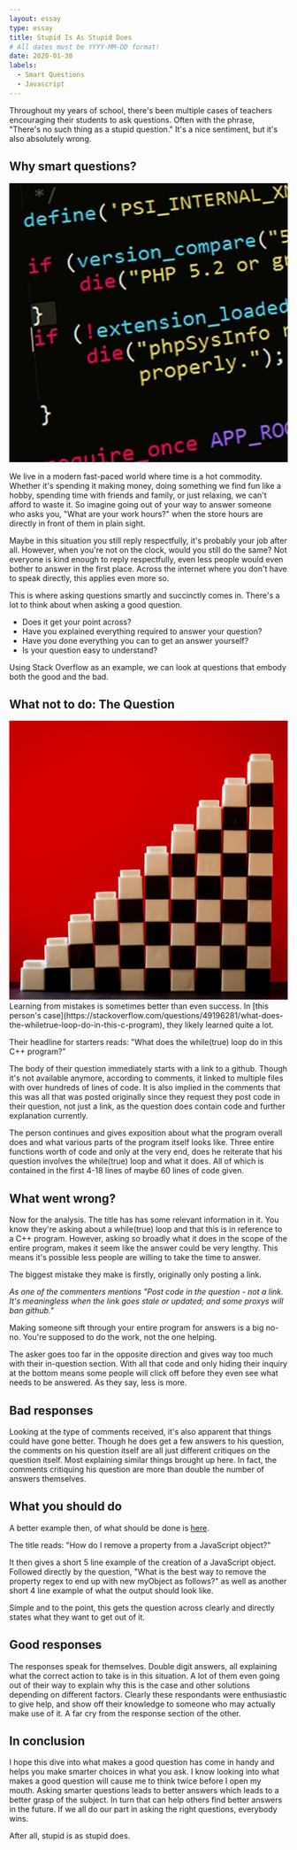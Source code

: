 ```yaml
---
layout: essay
type: essay
title: Stupid Is As Stupid Does
# All dates must be YYYY-MM-DD format!
date: 2020-01-30
labels:
  - Smart Questions
  - Javascript
---
```


Throughout my years of school, there's been multiple cases of teachers encouraging their students to ask questions. Often with the phrase, "There's no such thing as a stupid question." It's a nice sentiment, but it's also absolutely wrong.

## Why smart questions?

<img class="ui tiny left circular floated image" src="../images/genericcode.jpg">

We live in a modern fast-paced world where time is a hot commodity. Whether it's spending it making money, doing something we find fun like a hobby, spending time with friends and family, or just relaxing, we can't afford to waste it. So imagine going out of your way to answer someone who asks you, "What are your work hours?" when the store hours are directly in front of them in plain sight.

Maybe in this situation you still reply respectfully, it's probably your job after all. However, when you're not on the clock, would you still do the same? Not everyone is kind enough to reply respectfully, even less people would even bother to answer in the first place. Across the internet where you don't have to speak directly, this applies even more so.

This is where asking questions smartly and succinctly comes in. There's a lot to think about when asking a good question.

* Does it get your point across?
* Have you explained everything required to answer your question?
* Have you done everything you can to get an answer yourself? 
* Is your question easy to understand?

Using Stack Overflow as an example, we can look at questions that embody both the good and the bad.

## What not to do: The Question

<img class="ui tiny left circular floated image" src="../images/checkerblock.jpg">
Learning from mistakes is sometimes better than even success. In [this person's case](https://stackoverflow.com/questions/49196281/what-does-the-whiletrue-loop-do-in-this-c-program), they likely learned quite a lot.

Their headline for starters reads: "What does the while(true) loop do in this C++ program?"

The body of their question immediately starts with a link to a github. Though it's not available anymore, according to comments, it linked to multiple files with over hundreds of lines of code. It is also implied in the comments that this was all that was posted originally since they request they post code in their question, not just a link, as the question does contain code and further explanation currently.

The person continues and gives exposition about what the program overall does and what various parts of the program itself looks like. Three entire functions worth of code and only at the very end, does he reiterate that his question involves the while(true) loop and what it does. All of which is contained in the first 4-18  lines of maybe 60 lines of code given.

## What went wrong?

Now for the analysis. The title has has some relevant information in it. You know they're asking about a while(true) loop and that this is in reference to a C++ program. However, asking so broadly what it does in the scope of the entire program, makes it seem like the answer could be very lengthy. This means it's possible less people are willing to take the time to answer.

The biggest mistake they make is firstly, originally only posting a link.

*As one of the commenters mentions "Post code in the question - not a link. It's meaningless when the link goes stale or updated; and some proxys will ban github."*

Making someone sift through your entire program for answers is a big no-no. You're supposed to do the work, not the one helping.

The asker goes too far in the opposite direction and gives way too much with their in-question section. With all that code and only hiding their inquiry at the bottom means some people will click off before they even see what needs to be answered. As they say, less is more.

## Bad responses

Looking at the type of comments received, it's also apparent that things could have gone better. Though he does get a few answers to his question, the comments on his question itself are all just different critiques on the question itself. Most explaining similar things brought up here. In fact, the comments critiquing his question are more than double the number of answers themselves.

## What you should do

A better example then, of what should be done is [here](https://stackoverflow.com/questions/208105/how-do-i-remove-a-property-from-a-javascript-object).

The title reads: "How do I remove a property from a JavaScript object?"

It then gives a short 5 line example of the creation of a JavaScript object. Followed directly by the question, "What is the best way to remove the property regex to end up with new myObject as follows?" as well as another short 4 line example of what the output should look like.

Simple and to the point, this gets the question across clearly and directly states what they want to get out of it.

## Good responses

The responses speak for themselves. Double digit answers, all explaining what the correct action to take is in this situation. A lot of them even going out of their way to explain why this is the case and other solutions depending on different factors. Clearly these respondants were enthusiastic to give help, and show off their knowledge to someone who may actually make use of it. A far cry from the response section of the other.

## In conclusion

I hope this dive into what makes a good question has come in handy and helps you make smarter choices in what you ask. I know looking into what makes a good question will cause me to think twice before I open my mouth. Asking smarter questions leads to better answers which leads to a better grasp of the subject. In turn that can help others find better answers in the future. If we all do our part in asking the right questions, everybody wins.

After all, stupid is as stupid does.
